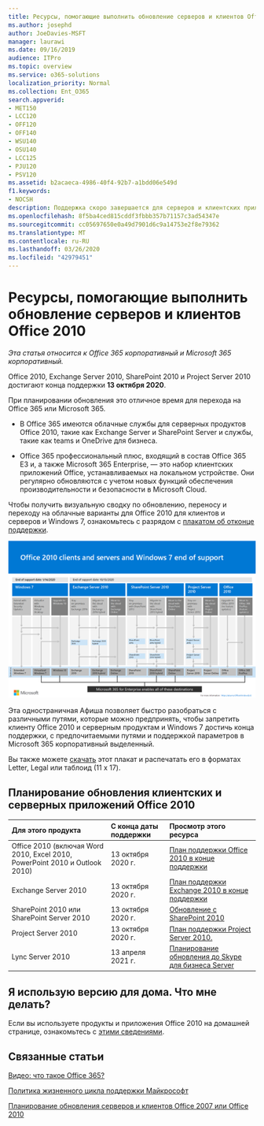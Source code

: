 ```yaml
---
title: Ресурсы, помогающие выполнить обновление серверов и клиентов Office 2010
ms.author: josephd
author: JoeDavies-MSFT
manager: laurawi
ms.date: 09/16/2019
audience: ITPro
ms.topic: overview
ms.service: o365-solutions
localization_priority: Normal
ms.collection: Ent_O365
search.appverid:
- MET150
- LCC120
- OFF120
- OFF140
- WSU140
- OSU140
- LCC125
- PJU120
- PSV120
ms.assetid: b2acaeca-4986-40f4-92b7-a1bdd06e549d
f1.keywords:
- NOCSH
description: Поддержка скоро завершается для серверов и клиентских приложений Office 2010, а настраиваемые соглашения о поддержке недоступны. Используйте эту статью, чтобы начать планирование обновления сейчас.
ms.openlocfilehash: 8f5ba4ced815cddf3fbbb357b71157c3ad54347e
ms.sourcegitcommit: cc05697650e0a49d7901d6c9a14753e2f8e79362
ms.translationtype: MT
ms.contentlocale: ru-RU
ms.lasthandoff: 03/26/2020
ms.locfileid: "42979451"
---
```

# <a name="resources-to-help-you-upgrade-from-office-2010-servers-and-clients"></a>Ресурсы, помогающие выполнить обновление серверов и клиентов Office 2010

*Эта статья относится к Office 365 корпоративный и Microsoft 365 корпоративный.*

Office 2010, Exchange Server 2010, SharePoint 2010 и Project Server 2010 достигают конца поддержки **13 октября 2020**. 

При планировании обновления это отличное время для перехода на Office 365 или Microsoft 365. 

- В Office 365 имеются облачные службы для серверных продуктов Office 2010, такие как Exchange Server и SharePoint Server и службы, такие как teams и OneDrive для бизнеса. 

- Office 365 профессиональный плюс, входящий в состав Office 365 E3 и, а также Microsoft 365 Enterprise, — это набор клиентских приложений Office, устанавливаемых на локальном устройстве. Они регулярно обновляются с учетом новых функций обеспечения производительности и безопасности в Microsoft Cloud.

Чтобы получить визуальную сводку по обновлению, переносу и переходу на облачные варианты для Office 2010 для клиентов и серверов и Windows 7, ознакомьтесь с разрядом с [плакатом об отконце поддержки](./media/upgrade-from-office-2010-servers-and-products/Office2010Windows7EndOfSupport.pdf).

[![Изображение плаката “Прекращение поддержки клиентов и серверов Office 2010 и Windows 7”](./media/upgrade-from-office-2010-servers-and-products/office2010-windows7-end-of-support.png)](./media/upgrade-from-office-2010-servers-and-products/Office2010Windows7EndOfSupport.pdf)

Эта одностраничная Афиша позволяет быстро разобраться с различными путями, которые можно предпринять, чтобы запретить клиенту Office 2010 и серверным продуктам и Windows 7 достичь конца поддержки, с предпочитаемыми путями и поддержкой параметров в Microsoft 365 корпоративный выделенный.

Вы также можете [скачать](https://github.com/MicrosoftDocs/microsoft-365-docs/raw/public/microsoft-365/media/migration-microsoft-365-enterprise-workload/Office2010Windows7EndOfSupport.pdf) этот плакат и распечатать его в форматах Letter, Legal или таблоид (11 x 17).
      
## <a name="office-2010-client-and-server-upgrade-planning"></a>Планирование обновления клиентских и серверных приложений Office 2010
  
|**Для этого продукта**|**С конца даты поддержки**|**Просмотр этого ресурса**|
|:-----|:-----|:-----|
|Office 2010 (включая Word 2010, Excel 2010, PowerPoint 2010 и Outlook 2010)  <br/> | 13 октября 2020 г. |[План поддержки Office 2010 в конце поддержки](https://docs.microsoft.com/DeployOffice/office-2010-end-support-roadmap) <br/> |
|Exchange Server 2010  <br/> | 13 октября 2020 г.  |[План поддержки Exchange 2010 в конце поддержки](exchange-2010-end-of-support.md) <br/> |
|SharePoint 2010 или SharePoint Server 2010  <br/> | 13 октября 2020 г. |[Обновление с SharePoint 2010](upgrade-from-sharepoint-2010.md) <br/> |
|Project Server 2010 <br/> | 13 октября 2020 г. | [План поддержки Project Server 2010.](project-server-2010-end-of-support.md) <br/> |
|Lync Server 2010 <br/> | 13 апреля 2021 г. | [Планирование обновления до Skype для бизнеса Server](https://docs.microsoft.com/skypeforbusiness/plan-your-deployment/upgrade) <br/> |
    
## <a name="im-a-home-user-what-do-i-do"></a>Я использую версию для дома. Что мне делать?

Если вы используете продукты и приложения Office 2010 на домашней странице, ознакомьтесь с [этими сведениями](plan-upgrade-previous-versions-office.md#im-a-home-user-what-do-i-do).

## <a name="related-topics"></a>Связанные статьи

[Видео: что такое Office 365?](https://support.office.com/article/847caf12-2589-452c-8aca-1c009797678b.aspx)
  
[Политика жизненного цикла поддержки Майкрософт](https://go.microsoft.com/fwlink/?linkid=865200)

[Планирование обновления серверов и клиентов Office 2007 или Office 2010](plan-upgrade-previous-versions-office.md)

